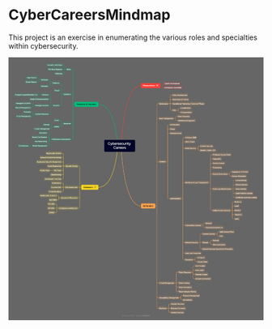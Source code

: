 # CyberCareersMindmap
This project is an exercise in enumerating the various roles and specialties within cybersecurity.

![](Cybersecurity%20Careers.png)
